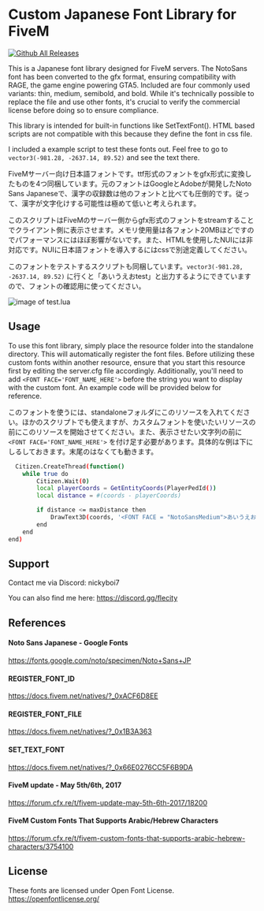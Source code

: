 
# Custom Japanese Font Library for FiveM

[![Github All Releases](https://img.shields.io/github/downloads/inoue-773/NB_JpFontFiveM/total.svg)]()

This is a Japanese font library designed for FiveM servers. The NotoSans font has been converted to the gfx format, ensuring compatibility with RAGE, the game engine powering GTA5. Included are four commonly used variants: thin, medium, semibold, and bold. While it's technically possible to replace the file and use other fonts, it's crucial to verify the commercial license before doing so to ensure compliance.

This library is intended for built-in functions like SetTextFont(). HTML based scripts are not compatible with this because they define the font in css file.

I included a example script to test these fonts out. Feel free to go to `vector3(-981.28, -2637.14, 89.52)` and see the text there.

FiveMサーバー向け日本語フォントです。ttf形式のフォントをgfx形式に変換したものを4つ同梱しています。元のフォントはGoogleとAdobeが開発したNoto Sans Japaneseで、漢字の収録数は他のフォントと比べても圧倒的です。従って、漢字が文字化けする可能性は極めて低いと考えられます。

このスクリプトはFiveMのサーバー側からgfx形式のフォントをstreamすることでクライアント側に表示させます。メモリ使用量は各フォント20MBほどですのでパフォーマンスにはほぼ影響がないです。また、HTMLを使用したNUIには非対応です。NUIに日本語フォントを導入するにはcssで別途定義してください。

このフォントをテストするスクリプトも同梱しています。`vector3(-981.28, -2637.14, 89.52)` に行くと「あいうえおtest」と出力するようにできていますので、フォントの確認用に使ってください。

![image of test.lua](https://github.com/inoue-773/NB_JpFontFiveM/blob/image/aiueotest.png)
## Usage

To use this font library, simply place the resource folder into the standalone directory. This will automatically register the font files. Before utilizing these custom fonts within another resource, ensure that you start this resource first by editing the server.cfg file accordingly. Additionally, you'll need to add `<FONT FACE='FONT_NAME_HERE'>` before the string you want to display with the custom font. An example code will be provided below for reference.

このフォントを使うには、standaloneフォルダにこのリソースを入れてください。ほかのスクリプトでも使えますが、カスタムフォントを使いたいリソースの前にこのリソースを開始させてください。また、表示させたい文字列の前に `<FONT FACE='FONT_NAME_HERE'>` を付け足す必要があります。具体的な例は下にしるしておきます。末尾の</font>はなくても動きます。


```bash
  Citizen.CreateThread(function()
    while true do
        Citizen.Wait(0)
        local playerCoords = GetEntityCoords(PlayerPedId())
        local distance = #(coords - playerCoords)

        if distance <= maxDistance then
            DrawText3D(coords, '<FONT FACE = "NotoSansMedium">あいうえおtest</font>')
        end
    end
end)
```




## Support

Contact me via Discord: nickyboi7

You can also find me here: https://discord.gg/flecity
## References

#### Noto Sans Japanese - Google Fonts
https://fonts.google.com/noto/specimen/Noto+Sans+JP

#### REGISTER_FONT_ID
https://docs.fivem.net/natives/?_0xACF6D8EE

#### REGISTER_FONT_FILE
https://docs.fivem.net/natives/?_0x1B3A363

#### SET_TEXT_FONT
https://docs.fivem.net/natives/?_0x66E0276CC5F6B9DA

#### FiveM update - May 5th/6th, 2017
https://forum.cfx.re/t/fivem-update-may-5th-6th-2017/18200

#### FiveM Custom Fonts That Supports Arabic/Hebrew Characters
https://forum.cfx.re/t/fivem-custom-fonts-that-supports-arabic-hebrew-characters/3754100


## License

These fonts are licensed under Open Font License.
https://openfontlicense.org/

